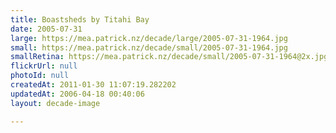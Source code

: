 ```yaml
---
title: Boastsheds by Titahi Bay
date: 2005-07-31
large: https://mea.patrick.nz/decade/large/2005-07-31-1964.jpg
small: https://mea.patrick.nz/decade/small/2005-07-31-1964.jpg
smallRetina: https://mea.patrick.nz/decade/small/2005-07-31-1964@2x.jpg
flickrUrl: null
photoId: null
createdAt: 2011-01-30 11:07:19.282202
updatedAt: 2006-04-18 00:40:06
layout: decade-image

---
```


